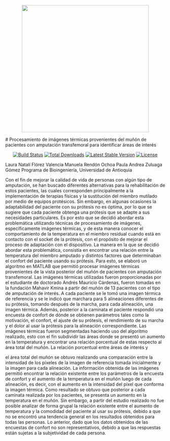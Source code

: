 <p align="center"><a href="https://laravel.com" target="_blank"><img src="https://raw.githubusercontent.com/laravel/art/master/logo-lockup/5%20SVG/2%20CMYK/1%20Full%20Color/laravel-logolockup-cmyk-red.svg" width="400"></a></p>
# Procesamiento de imágenes térmicas provenientes del muñón de pacientes con amputación transfemoral para identificar áreas de interés
<p align="center">
<a href="https://travis-ci.org/laravel/framework"><img src="https://travis-ci.org/laravel/framework.svg" alt="Build Status"></a>
<a href="https://packagist.org/packages/laravel/framework"><img src="https://poser.pugx.org/laravel/framework/d/total.svg" alt="Total Downloads"></a>
<a href="https://packagist.org/packages/laravel/framework"><img src="https://poser.pugx.org/laravel/framework/v/stable.svg" alt="Latest Stable Version"></a>
<a href="https://packagist.org/packages/laravel/framework"><img src="https://poser.pugx.org/laravel/framework/license.svg" alt="License"></a>
</p>

Laura Natalí Flórez Valencia
Manuela Rendón Ochoa
Paula Andrea Zuluaga Gómez
Programa de Bioingeniería, Universidad de Antioquia


Con el fin de mejorar la calidad de vida de personas con algún tipo de amputación, se han buscado
diferentes alternativas para la rehabilitación de estos pacientes, las cuales corresponden
principalmente a la implementación de terapias físicas y la sustitución del miembro mutilado por
medio de equipos protésicos. Sin embargo, en algunas ocasiones la adaptabilidad del paciente con
su prótesis no es óptima, por lo que se sugiere que cada paciente obtenga una prótesis que se adapte
a sus necesidades particulares. Es por esto que se decidió abordar esta problemática utilizando
técnicas de procesamiento de imágenes, específicamente imágenes térmicas, y de esta manera
conocer el comportamiento de la temperatura en el miembro residual cuando está en contacto con el
socket de la prótesis, con el propósito de mejorar el proceso de adaptación con el dispositivo.
La manera en la que se decidió abordar esta problemática, consistía en encontrar una relación entre
la temperatura del miembro amputado y distintos factores que determinaban el confort del paciente
usando su prótesis.
Para esto, se elaboró un algoritmo en MATLAB que permitió procesar imágenes térmicas
provenientes de la vista posterior del muñón de pacientes con amputación transfemoral. Las
imágenes térmicas utilizadas fueron proporcionadas por el estudiante de doctorado Andrés Mauricio
Cárdenas, fueron tomadas en la fundación Mahavir Kmina a partir del muñón de 13 pacientes con el
tipo de amputación de interés. A cada paciente se le tomó una imagen térmica de referencia y se le
indicó que marchara para 5 alineaciones diferentes de su prótesis, tomando después de la marcha,
para cada alineación, una imagen térmica. Además, posterior a la caminata el paciente respondió
una encuesta de confort de dónde se obtienen parámetros tales como la motivación, el confort, el
ajuste de su prótesis, el rendimiento de su marcha y el dolor al usar la prótesis para la alineación
correspondiente.
Las imágenes térmicas fueron segmentadas haciendo uso del algoritmo realizado, esto con el fin
subdividir las áreas donde se presentó un aumento en la temperatura y encontrar una relación
porcentual de estas respecto al área total del muñón. La relación porcentual entre áreas de interés y

el área total del muñón se obtuvo realizando una comparación entre la intensidad de los píxeles de
la imagen de referencia tomada inicialmente y la imagen para cada alineación. La información
obtenida de las imágenes permitió encontrar la relación existente entre los parámetros de la encuesta
de confort y el aumento de la temperatura en el muñón luego de cada alineación, es decir, con el
aumento en la intensidad del píxel que conforma la imagen térmica.
Como resultado se obtuvo que posterior a cada caminata realizada por los pacientes, se presenta un
aumento en la temperatura en el muñón. Sin embargo, a partir del estudio realizado no fue posible
analizar de forma grupal la relación existente entre el aumento de temperatura y la comodidad del
paciente al usar su prótesis, debido a que no se encontró una tendencia general en los resultados
obtenidos para todas las personas. Lo anterior, dado que los datos obtenidos de las encuestas de
confort no son representativos, debido a que las respuestas están sujetas a la subjetividad de cada
persona.
